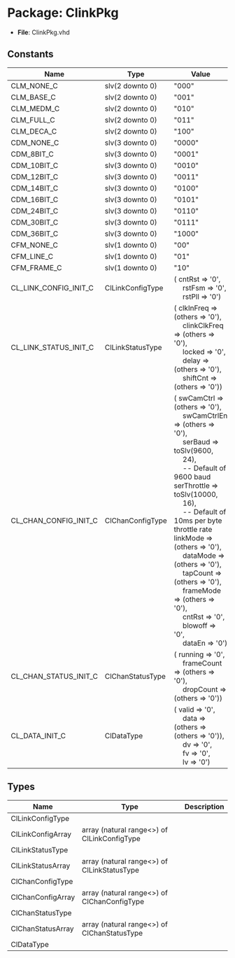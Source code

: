 # Package: ClinkPkg

- **File**: ClinkPkg.vhd
## Constants

| Name                  | Type             | Value                                                                                                                                                                                                                                                                                                                                                                                                                                                                                                                                                                                                                                                                                                                                                                                                                                                                                                                  | Description |
| --------------------- | ---------------- | ---------------------------------------------------------------------------------------------------------------------------------------------------------------------------------------------------------------------------------------------------------------------------------------------------------------------------------------------------------------------------------------------------------------------------------------------------------------------------------------------------------------------------------------------------------------------------------------------------------------------------------------------------------------------------------------------------------------------------------------------------------------------------------------------------------------------------------------------------------------------------------------------------------------------- | ----------- |
| CLM_NONE_C            | slv(2 downto 0)  |  "000"                                                                                                                                                                                                                                                                                                                                                                                                                                                                                                                                                                                                                                                                                                                                                                                                                                                                                                                 |             |
| CLM_BASE_C            | slv(2 downto 0)  |  "001"                                                                                                                                                                                                                                                                                                                                                                                                                                                                                                                                                                                                                                                                                                                                                                                                                                                                                                                 |             |
| CLM_MEDM_C            | slv(2 downto 0)  |  "010"                                                                                                                                                                                                                                                                                                                                                                                                                                                                                                                                                                                                                                                                                                                                                                                                                                                                                                                 |             |
| CLM_FULL_C            | slv(2 downto 0)  |  "011"                                                                                                                                                                                                                                                                                                                                                                                                                                                                                                                                                                                                                                                                                                                                                                                                                                                                                                                 |             |
| CLM_DECA_C            | slv(2 downto 0)  |  "100"                                                                                                                                                                                                                                                                                                                                                                                                                                                                                                                                                                                                                                                                                                                                                                                                                                                                                                                 |             |
| CDM_NONE_C            | slv(3 downto 0)  |  "0000"                                                                                                                                                                                                                                                                                                                                                                                                                                                                                                                                                                                                                                                                                                                                                                                                                                                                                                                |             |
| CDM_8BIT_C            | slv(3 downto 0)  |  "0001"                                                                                                                                                                                                                                                                                                                                                                                                                                                                                                                                                                                                                                                                                                                                                                                                                                                                                                                |             |
| CDM_10BIT_C           | slv(3 downto 0)  |  "0010"                                                                                                                                                                                                                                                                                                                                                                                                                                                                                                                                                                                                                                                                                                                                                                                                                                                                                                                |             |
| CDM_12BIT_C           | slv(3 downto 0)  |  "0011"                                                                                                                                                                                                                                                                                                                                                                                                                                                                                                                                                                                                                                                                                                                                                                                                                                                                                                                |             |
| CDM_14BIT_C           | slv(3 downto 0)  |  "0100"                                                                                                                                                                                                                                                                                                                                                                                                                                                                                                                                                                                                                                                                                                                                                                                                                                                                                                                |             |
| CDM_16BIT_C           | slv(3 downto 0)  |  "0101"                                                                                                                                                                                                                                                                                                                                                                                                                                                                                                                                                                                                                                                                                                                                                                                                                                                                                                                |             |
| CDM_24BIT_C           | slv(3 downto 0)  |  "0110"                                                                                                                                                                                                                                                                                                                                                                                                                                                                                                                                                                                                                                                                                                                                                                                                                                                                                                                |             |
| CDM_30BIT_C           | slv(3 downto 0)  |  "0111"                                                                                                                                                                                                                                                                                                                                                                                                                                                                                                                                                                                                                                                                                                                                                                                                                                                                                                                |             |
| CDM_36BIT_C           | slv(3 downto 0)  |  "1000"                                                                                                                                                                                                                                                                                                                                                                                                                                                                                                                                                                                                                                                                                                                                                                                                                                                                                                                |             |
| CFM_NONE_C            | slv(1 downto 0)  |  "00"                                                                                                                                                                                                                                                                                                                                                                                                                                                                                                                                                                                                                                                                                                                                                                                                                                                                                                                  |             |
| CFM_LINE_C            | slv(1 downto 0)  |  "01"                                                                                                                                                                                                                                                                                                                                                                                                                                                                                                                                                                                                                                                                                                                                                                                                                                                                                                                  |             |
| CFM_FRAME_C           | slv(1 downto 0)  |  "10"                                                                                                                                                                                                                                                                                                                                                                                                                                                                                                                                                                                                                                                                                                                                                                                                                                                                                                                  |             |
| CL_LINK_CONFIG_INIT_C | ClLinkConfigType |  (       cntRst => '0',<br><span style="padding-left:20px">       rstFsm => '0',<br><span style="padding-left:20px">       rstPll => '0')                                                                                                                                                                                                                                                                                                                                                                                                                                                                                                                                                                                                                                                                                                                                                                              |             |
| CL_LINK_STATUS_INIT_C | ClLinkStatusType |  (       clkInFreq      => (others => '0'),<br><span style="padding-left:20px">       clinkClkFreq   => (others => '0'),<br><span style="padding-left:20px">       locked         => '0',<br><span style="padding-left:20px">       delay          => (others => '0'),<br><span style="padding-left:20px">       shiftCnt       => (others => '0'))                                                                                                                                                                                                                                                                                                                                                                                                                                                                                                                                                                    |             |
| CL_CHAN_CONFIG_INIT_C | ClChanConfigType |  (       swCamCtrl   => (others => '0'),<br><span style="padding-left:20px">       swCamCtrlEn => (others => '0'),<br><span style="padding-left:20px">       serBaud     => toSlv(9600,<br><span style="padding-left:20px"> 24),<br><span style="padding-left:20px">   -- Default of 9600 baud       serThrottle => toSlv(10000,<br><span style="padding-left:20px"> 16),<br><span style="padding-left:20px">  -- Default of 10ms per byte throttle rate       linkMode    => (others => '0'),<br><span style="padding-left:20px">       dataMode    => (others => '0'),<br><span style="padding-left:20px">       tapCount    => (others => '0'),<br><span style="padding-left:20px">       frameMode   => (others => '0'),<br><span style="padding-left:20px">       cntRst      => '0',<br><span style="padding-left:20px">       blowoff     => '0',<br><span style="padding-left:20px">       dataEn      => '0') |             |
| CL_CHAN_STATUS_INIT_C | ClChanStatusType |  (       running    => '0',<br><span style="padding-left:20px">       frameCount => (others => '0'),<br><span style="padding-left:20px">       dropCount  => (others => '0'))                                                                                                                                                                                                                                                                                                                                                                                                                                                                                                                                                                                                                                                                                                                                          |             |
| CL_DATA_INIT_C        | ClDataType       |  (       valid => '0',<br><span style="padding-left:20px">       data  => (others => (others => '0')),<br><span style="padding-left:20px">       dv    => '0',<br><span style="padding-left:20px">       fv    => '0',<br><span style="padding-left:20px">       lv    => '0')                                                                                                                                                                                                                                                                                                                                                                                                                                                                                                                                                                                                                                         |             |
## Types

| Name              | Type                                         | Description |
| ----------------- | -------------------------------------------- | ----------- |
| ClLinkConfigType  |                                              |             |
| ClLinkConfigArray | array (natural range<>) of ClLinkConfigType  |             |
| ClLinkStatusType  |                                              |             |
| ClLinkStatusArray | array (natural range<>) of ClLinkStatusType  |             |
| ClChanConfigType  |                                              |             |
| ClChanConfigArray | array (natural range<>) of ClChanConfigType  |             |
| ClChanStatusType  |                                              |             |
| ClChanStatusArray | array (natural range<>) of ClChanStatusType  |             |
| ClDataType        |                                              |             |
